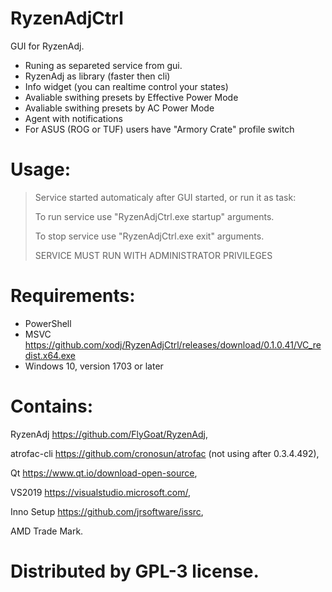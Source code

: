 # RyzenAdjCtrl
GUI for RyzenAdj.

- Runing as separeted service from gui.
- RyzenAdj as library (faster then cli)
- Info widget (you can realtime control your states)
- Avaliable swithing presets by Effective Power Mode
- Avaliable swithing presets by AC Power Mode
- Agent with notifications
- For ASUS (ROG or TUF) users have "Armory Crate" profile switch

# Usage:
> Service started automaticaly after GUI started, or run it as task:
> 
> To run service use "RyzenAdjCtrl.exe startup" arguments.
> 
> To stop service use "RyzenAdjCtrl.exe exit" arguments.
> 
> SERVICE MUST RUN WITH ADMINISTRATOR PRIVILEGES

# Requirements:
- PowerShell
- MSVC https://github.com/xodj/RyzenAdjCtrl/releases/download/0.1.0.41/VC_redist.x64.exe
- Windows 10, version 1703 or later

# Contains:
RyzenAdj https://github.com/FlyGoat/RyzenAdj,

atrofac-cli https://github.com/cronosun/atrofac (not using after 0.3.4.492),

Qt https://www.qt.io/download-open-source,

VS2019 https://visualstudio.microsoft.com/,

Inno Setup https://github.com/jrsoftware/issrc,

AMD Trade Mark.

# Distributed by GPL-3 license.
